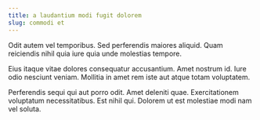 ```yaml
---
title: a laudantium modi fugit dolorem
slug: commodi et
---
```


Odit autem vel temporibus. Sed perferendis maiores aliquid. Quam reiciendis nihil quia iure quia unde molestias tempore.

Eius itaque vitae dolores consequatur accusantium. Amet nostrum id. Iure odio nesciunt veniam. Mollitia in amet rem iste aut atque totam voluptatem.

Perferendis sequi qui aut porro odit. Amet deleniti quae. Exercitationem voluptatum necessitatibus. Est nihil qui. Dolorem ut est molestiae modi nam vel soluta.
